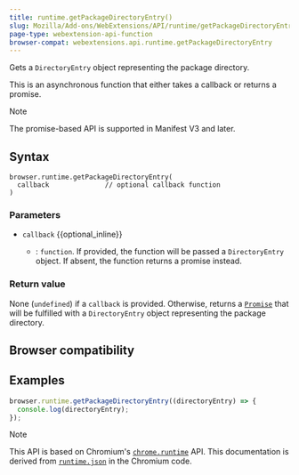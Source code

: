 ```yaml
---
title: runtime.getPackageDirectoryEntry()
slug: Mozilla/Add-ons/WebExtensions/API/runtime/getPackageDirectoryEntry
page-type: webextension-api-function
browser-compat: webextensions.api.runtime.getPackageDirectoryEntry
---
```




Gets a `DirectoryEntry` object representing the package directory.

This is an asynchronous function that either takes a callback or returns a promise.

> [!NOTE]
> The promise-based API is supported in Manifest V3 and later.

## Syntax

```js-nolint
browser.runtime.getPackageDirectoryEntry(
  callback              // optional callback function
)
```

### Parameters

- `callback` {{optional_inline}}

  - : `function`. If provided, the function will be passed a `DirectoryEntry` object. If absent, the function returns a promise instead.

### Return value

None (`undefined`) if a `callback` is provided. Otherwise, returns a [`Promise`](/Web/JavaScript/Reference/Global_Objects/Promise) that will be fulfilled with a `DirectoryEntry` object representing the package directory.

## Browser compatibility



## Examples

```js
browser.runtime.getPackageDirectoryEntry((directoryEntry) => {
  console.log(directoryEntry);
});
```



> [!NOTE]
> This API is based on Chromium's [`chrome.runtime`](https://developer.chrome.com/docs/extensions/reference/api/runtime#method-getPackageDirectoryEntry) API. This documentation is derived from [`runtime.json`](https://chromium.googlesource.com/chromium/src/+/master/extensions/common/api/runtime.json) in the Chromium code.

<!--
// Copyright 2015 The Chromium Authors. All rights reserved.
//
// Redistribution and use in source and binary forms, with or without
// modification, are permitted provided that the following conditions are
// met:
//
//    * Redistributions of source code must retain the above copyright
// notice, this list of conditions and the following disclaimer.
//    * Redistributions in binary form must reproduce the above
// copyright notice, this list of conditions and the following disclaimer
// in the documentation and/or other materials provided with the
// distribution.
//    * Neither the name of Google Inc. nor the names of its
// contributors may be used to endorse or promote products derived from
// this software without specific prior written permission.
//
// THIS SOFTWARE IS PROVIDED BY THE COPYRIGHT HOLDERS AND CONTRIBUTORS
// "AS IS" AND ANY EXPRESS OR IMPLIED WARRANTIES, INCLUDING, BUT NOT
// LIMITED TO, THE IMPLIED WARRANTIES OF MERCHANTABILITY AND FITNESS FOR
// A PARTICULAR PURPOSE ARE DISCLAIMED. IN NO EVENT SHALL THE COPYRIGHT
// OWNER OR CONTRIBUTORS BE LIABLE FOR ANY DIRECT, INDIRECT, INCIDENTAL,
// SPECIAL, EXEMPLARY, OR CONSEQUENTIAL DAMAGES (INCLUDING, BUT NOT
// LIMITED TO, PROCUREMENT OF SUBSTITUTE GOODS OR SERVICES; LOSS OF USE,
// DATA, OR PROFITS; OR BUSINESS INTERRUPTION) HOWEVER CAUSED AND ON ANY
// THEORY OF LIABILITY, WHETHER IN CONTRACT, STRICT LIABILITY, OR TORT
// (INCLUDING NEGLIGENCE OR OTHERWISE) ARISING IN ANY WAY OUT OF THE USE
// OF THIS SOFTWARE, EVEN IF ADVISED OF THE POSSIBILITY OF SUCH DAMAGE.
-->

